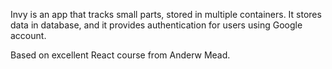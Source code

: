 Invy is an app that tracks small parts, stored in multiple containers. It stores data in database, and it provides authentication for users using Google account.

Based on excellent React course from Anderw Mead.
